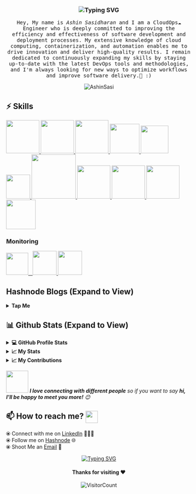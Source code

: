 
<!-- <p align="left"> <img src="https://komarev.com/ghpvc/?username=AshinSasi&label=Profile%20views&color=0e75b6&style=flat" alt="AshinSasi" /> </p>

<h1 align="center">Hi , I'm Ashin <img src="https://media.giphy.com/media/hvRJCLFzcasrR4ia7z/giphy.gif" width="35"></h1>
 -->

<h3 align="center" <a href="https://git.io/typing-svg"><img src="https://readme-typing-svg.demolab.com?font=monoscope&weight=500&size=30&duration=3000&pause=800&color=100BF7&background=00000006&center=true&vCenter=true&width=435&lines=Namaste!;I'm+Ashin;Hope+you+are+doing+well+%3A)" alt="Typing SVG" /></a></h3>
 
<p align="center" >
  <samp>
    Hey, My name is <em>Ashin Sasidharan</em> and I am a CloudOps☁️ Engineer who is deeply committed to improving the efficiency and effectiveness of software development and deployment processes. My extensive knowledge of cloud computing, containerization, and automation enables me to drive innovation and deliver high-quality results. I remain dedicated to continuously expanding my skills by staying up-to-date with the latest DevOps tools and methodologies, and I'm always looking for new ways to optimize workflows and improve software delivery.🤖 :)
  </samp>
  <br/>
</p>

<p align="center"><img align="center" src="https://github-readme-streak-stats.herokuapp.com/?user=AshinSasi&theme=radical" alt="AshinSasi" /></p>


<!--
<img align='right' src="https://media.giphy.com/media/jRf5fsn8G6YaogAWxn/giphy.gif" width="300">

-->
## :zap: Skills

   <a href="https://www.linux.org/" target="_blanfalse" />
    <img src="https://www.vectorlogo.zone/logos/linux/linux-icon.svg"  height="90" />
  </a>
   <a href="https://azure.microsoft.com/en-in/get-started/azure-portal" target="_blank" >
    <img src="https://www.vectorlogo.zone/logos/microsoft_azure/microsoft_azure-ar21.svg"  height="90" />
  </a>
   <a href="https://aws.amazon.com/" target="_blank" >
    <img src="https://www.vectorlogo.zone/logos/amazon_aws/amazon_aws-icon.svg"  height="90" />
  </a>
  </a>
  <a href="https://www.docker.com/" target="_blank" >
    <img src="https://raw.githubusercontent.com/itsksaurabh/itsksaurabh/master/assets/docker.gif"  height="80" /> 
  </a>
  <a href="https://kubernetes.io/" target="_blank" >
    <img src="https://raw.githubusercontent.com/itsksaurabh/itsksaurabh/master/assets/k8s.gif"  height="75" />
  </a>
  <a href="https://docs.gitlab.com/ee/ci/" target="_blank" >
    <img src="https://raw.githubusercontent.com/itsksaurabh/itsksaurabh/master/assets/cicd.gif"  height="65" />
  </a>
  <a href="https://www.terraform.io/" target="_blank" >
    <img src="https://raw.githubusercontent.com/itsksaurabh/itsksaurabh/master/assets/terraform.gif" width="120" />
  </a>
   </a>
    <a href="https://www.jenkins.io/" target="_blank" >
    <img src="https://raw.githubusercontent.com/DARK-art108/ItsRitesh/master/assets/ll.png" height="90" />
  </a>
  <a href="https://www.ansible.com/" target="_blank" >
    <img src="https://www.vectorlogo.zone/logos/ansible/ansible-icon.svg"  height="90" />
  </a>
 </a>
    <a href="https://pages.github.com/?(null)" target="_blank" >
   <img src="https://media.giphy.com/media/kH1DBkPNyZPOk0BxrM/giphy.gif" width="90" />
  </a>
 </a>
  <a href="https://code.visualstudio.com/" target="_blank" >
    <img src="https://i.giphy.com/media/IdyAQJVN2kVPNUrojM/200.webp"  height="80" /> 
  </a>
  
  ### Monitoring
  
 <p float="left">
  <a href="https://grafana.com/" target="_blank" >
    <img src="https://raw.githubusercontent.com/itsksaurabh/itsksaurabh/master/assets/grafana.gif" height="60" />&nbsp;&nbsp;
  </a>
  <a href="https://www.dynatrace.com/" target="_blank" >
    <img src="https://www.vectorlogo.zone/logos/dynatrace/dynatrace-ar21.svg" height="65" />
  </a>
    <a href="https://www.appdynamics.com/" target="_blank" >
    <img src="https://www.vectorlogo.zone/logos/appdynamics/appdynamics-ar21.svg" height="65" />
  </a>
</p>
  
  ## Hashnode Blogs (Expand to View)

<details>
  <summary><b>Tap Me</b></summary>
  <img src="https://hashnode-blog-cards.vercel.app/api/getHashnodeBlog?url=https://ashinsas.hashnode.dev/how-to-create-backup-of-hashnode-blog-in-your-github-repository&large=true&theme=dark"/>


</p>
  </details>
  
  ## 📊 Github Stats (Expand to View) 
  
 <details>
  <summary><b>💻 GitHub Profile Stats</b></summary>
   
<p>&nbsp;<img align="center" src="http://github-profile-summary-cards.vercel.app/api/cards/stats?username=AshinSasi&theme=2077" alt="AshinSasi" /></p>

</details>

  <details>
  <summary><b>📈 My Stats</b></summary>

<p><img align="left" src="http://github-profile-summary-cards.vercel.app/api/cards/stats?username=AshinSasi&theme=aura" alt="AshinSasi" 
 
</details> 

  </details>
    <details>
  <summary><b>📈 My Contributions</b></summary>
   
<p>&nbsp;<img align="center" src="http://github-profile-summary-cards.vercel.app/api/cards/profile-details?username=AshinSasi&theme=great_gatsby" alt="AshinSasi" /></p>
 

</details>

 
   
<img src="https://media.giphy.com/media/LnQjpWaON8nhr21vNW/giphy.gif" width="60"> <em><b>I love connecting with different people</b> so if you want to say <b>hi, I'll be happy to meet you more!</b> 😊</em>
   
## 📫 How to reach me? <img align="center" src="https://github.com/RishikeshOps/my_readme.md/blob/363fac5a1173a4727253e8e4a54104b604e5875b/Handshake.gif" height="33px" /></h3> 

  ⦿ Connect with me on [LinkedIn](www.linkedin.com/in/ashin-sasidharan) 👨🏻‍💻 <br>
  ⦿ Follow me on [Hashnode](https://ashinsas.hashnode.dev/) 🌐 <br>
  ⦿ Shoot Me an [Email](mailto:sasidharanshin@gmail.com) 💌 <br>

<div align="center">

<p align="center"><a href="https://git.io/typing-svg"><img src="https://readme-typing-svg.demolab.com?font=monoscope&weight=500&size=30&duration=3000&pause=800&color=60F74D&background=5A56FF00&center=true&vCenter=true&width=435&lines=Thanks%2C+You're+Awesome+%3A)" alt="Typing SVG" /></a></p>


#### Thanks for visiting :heart:
![VisitorCount](https://profile-counter.glitch.me/AshinSasi/count.svg)
